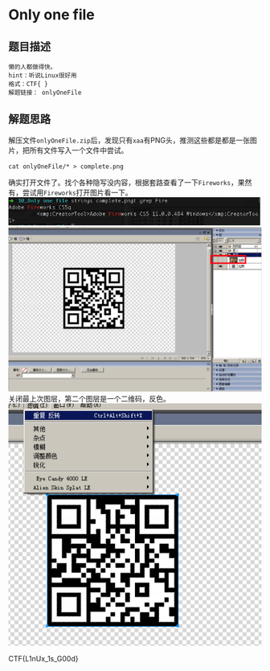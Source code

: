 # Only one file

## 题目描述
```
懒的人都做得快。
hint：听说Linux很好用
格式：CTF{ }
解题链接： onlyOneFile
```

## 解题思路

解压文件`onlyOneFile.zip`后，发现只有`xaa`有PNG头，推测这些都是都是一张图片，把所有文件写入一个文件中尝试。
```
cat onlyOneFile/* > complete.png
```
确实打开文件了。找个各种隐写没内容，根据套路查看了一下`Fireworks`，果然有，尝试用`Fireworks`打开图片看一下。
![](2018-07-11-14-49-50.png)
![](2018-07-11-15-22-54.png)
关闭最上次图层，第二个图层是一个二维码，反色。
![](2018-07-11-15-24-30.png)

CTF{L1nUx_1s_G00d}
